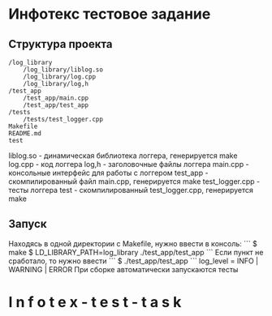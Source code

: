 <h1>Инфотекс тестовое задание</h1>

<h2>Структура проекта</h2>

```
/log_library
    /log_library/liblog.so
    /log_library/log.cpp
    /log_library/log,h
/test_app
    /test_app/main.cpp
    /test_app/test_app
/tests
    /tests/test_logger.cpp
Makefile
README.md
test
```

liblog.so - динамическая библиотека логгера, генерируется make
log.cpp - код логгера
log,h - заголовочные файлы логгера
main.cpp - консольные интерфейс для работы с логгером
test_app - скомпилированный файл main.cpp, генерируется make
test_logger.cpp - тесты логгера
test - скомпилированный test_logger.cpp, генерируется make
    
    
    
<h2>Запуск</h2> 
Находясь в одной директории с Makefile, нужно ввести в консоль:
```
$ make
$ LD_LIBRARY_PATH=log_library ./test_app/test_app <log_file> <log_level>
```
Если пункт не сработало, то нужно ввести 
```
$ ./test_app/test_app <log_file> <log_level>
```
log_level = INFO | WARNING | ERROR 
При сборке автоматически запускаются тесты



#   I n f o t e x - t e s t - t a s k 
 
 
